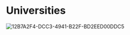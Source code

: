 # Universities
![12B7A2F4-DCC3-4941-B22F-BD2EED00DDC5](https://user-images.githubusercontent.com/90647463/150648085-57aa82e1-207c-4ab6-93c1-229cb9b7f7c6.jpg)
